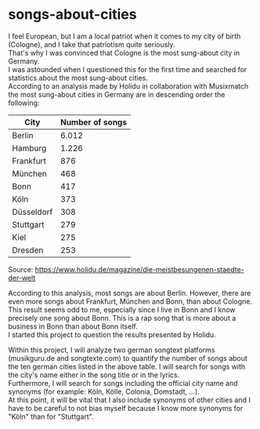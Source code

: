 # songs-about-cities

I feel European, but I am a local patriot when it comes to my city of birth (Cologne), and I take that patriotism quite seriously.    
That's why I was convinced that Cologne is the most sung-about city in Germany.    
I was astounded when I questioned this for the first time and searched for statistics about the most sung-about cities.    
According to an analysis made by Holidu in collaboration with Musixmatch the most sung-about cities in Germany are in descending order the following:    
 
| City       | Number of songs |
|------------|-----------------|
| Berlin     | 6.012           |
| Hamburg    | 1.226           |
| Frankfurt  | 876             |
| München    | 468             |
| Bonn       | 417             |
| Köln       | 373             |
| Düsseldorf | 308             |
| Stuttgart  | 279             |
| Kiel       | 275             |
| Dresden    | 253             |
Source: https://www.holidu.de/magazine/die-meistbesungenen-staedte-der-welt

According to this analysis, most songs are about Berlin. However, there are even more songs about Frankfurt, München and Bonn, than about Cologne.  
This result seems odd to me, especially since I live in Bonn and I know precisely one song about Bonn. This is a rap song that is more about a business in Bonn than about Bonn itself.   
I started this project to question the results presented by Holidu.

Within this project, I will analyze two german songtext platforms (musikguru.de and songtexte.com) to quantify the number of songs about the ten german cities listed in the above table.
I will search for songs with the city's name either in the song title or in the lyrics.  
Furthermore, I will search for songs including the official city name and synonyms (for example: Köln, Kölle, Colonia, Domstadt, ...).  
At this point, it will be vital that I also include synonyms of other cities and I have to be careful to not bias myself because I know more synonyms for "Köln" than
for "Stuttgart".



